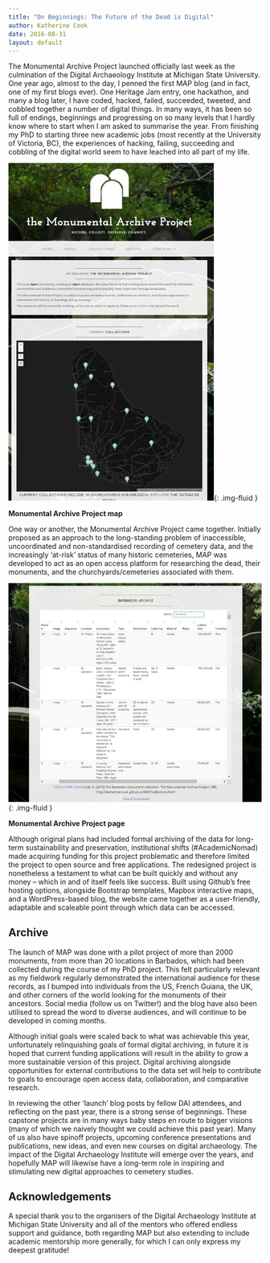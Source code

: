 ```yaml
---
title: "On Beginnings: The Future of the Dead is Digital"   
author: Katherine Cook
date: 2016-08-31
layout: default
--- 
```


The Monumental Archive Project launched officially last week as the culmination of the Digital Archaeology Institute at Michigan State University. One year ago, almost to the day, I penned the first MAP blog (and in fact, one of my first blogs ever). One Heritage Jam entry, one hackathon, and many a blog later, I have coded, hacked, failed, succeeded, tweeted, and cobbled together a number of digital things. In many ways, it has been so full of endings, beginnings and progressing on so many levels that I hardly know where to start when I am asked to summarise the year. From finishing my PhD to starting three new academic jobs (most recently at the University of Victoria, BC), the experiences of hacking, failing, succeeding and cobbling of the digital world seem to have leached into all part of my life.

![Monumental Archive Project map](images/posts/Home-b.jpg){: .img-fluid }

**Monumental Archive Project map**

One way or another, the Monumental Archive Project came together. Initially proposed as an approach to the long-standing problem of inaccessible, uncoordinated and non-standardised recording of cemetery data, and the increasingly ‘at-risk’ status of many historic cemeteries, MAP was developed to act as an open access platform for researching the dead, their monuments, and the churchyards/cemeteries associated with them.

![Monumental Archive Project page](images/posts/Archive-768x662.jpg){: .img-fluid }

**Monumental Archive Project page**

Although original plans had included formal archiving of the data for long-term sustainability and preservation, institutional shifts (#AcademicNomad) made acquiring funding for this project problematic  and therefore limited the project to open source and free applications. The redesigned project is nonetheless a testament to what can be built quickly and without any money – which in and of itself feels like success. Built using Github’s free hosting options, alongside Bootstrap templates, Mapbox interactive maps, and a WordPress-based blog, the website came together as a user-friendly, adaptable and scaleable point through which data can be accessed.

## Archive

The launch of MAP was done with a pilot project of more than 2000 monuments, from more than 20 locations in Barbados, which had been collected during the course of my PhD project. This felt particularly relevant as my fieldwork regularly demonstrated the international audience for these records, as I bumped into individuals from the US, French Guiana, the UK, and other corners of the world looking for the monuments of their ancestors. Social media (follow us on Twitter!) and the blog have also been utilised to spread the word to diverse audiences, and will continue to be developed in coming months.

Although initial goals were scaled back to what was achievable this year, unfortunately relinquishing goals of formal digital archiving, in future it is hoped that current funding applications will result in the ability to grow a more sustainable version of this project. Digital archiving alongside opportunities for external contributions to the data set will help to contribute to goals to encourage open access data, collaboration, and comparative research.

In reviewing the other ‘launch’ blog posts by fellow DAI attendees, and reflecting on the past year, there is a strong sense of beginnings. These capstone projects are in many ways baby steps en route to bigger visions (many of which we naively thought we could achieve this past year). Many of us also have spinoff projects, upcoming conference presentations and publications, new ideas, and even new courses on digital archaeology. The impact of the Digital Archaeology Institute will emerge over the years, and hopefully MAP will likewise have a long-term role in inspiring and stimulating new digital approaches to cemetery studies.

## Acknowledgements

A special thank you to the organisers of the Digital Archaeology Institute at Michigan State University and all of the mentors who offered endless support and guidance, both regarding MAP but also extending to include academic mentorship more generally, for which I can only express my deepest gratitude!